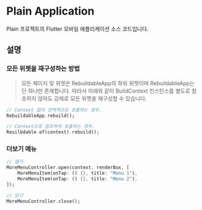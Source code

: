 # Plain Application
Plain 프로젝트의 Flutter 모바일 애플리케이션 소스 코드입니다.

## 설명
### 모든 위젯을 재구성하는 방법
> 모든 페이지 및 위젯은 RebuildableApp의 하위 위젯이며 RebuildableApp는 단 하나만 존재합니다. 따라서 아래와 같이 BuildContext 인스턴스를 별도로 참조하지 않아도 강제로 모든 위젯을 재구성할 수 있습니다.

```dart
// Context 없이 전역적으로 호출하는 경우.
RebuildableApp.rebuild();

// Context으로 참조하여 호출하는 경우.
Reuilbdable.of(context).rebuild();
```

### 더보기 메뉴
```dart
// 열기
MoreMenuController.open(context, renderBox, [
    MoreMenuItem(onTap: () {}, title: "Menu 1"),
    MoreMenuItem(onTap: () {}, title: "Menu 2"),
]);

// 닫기
MoreMenuController.close();
```